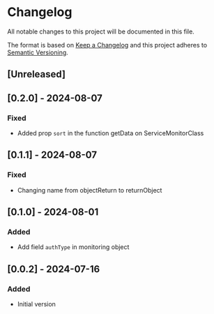 # Changelog

All notable changes to this project will be documented in this file.

The format is based on [Keep a Changelog](http://keepachangelog.com/en/1.0.0/)
and this project adheres to [Semantic Versioning](http://semver.org/spec/v2.0.0.html).

## [Unreleased]

## [0.2.0] - 2024-08-07

### Fixed

- Added prop `sort` in the function getData on ServiceMonitorClass

## [0.1.1] - 2024-08-07

### Fixed

- Changing name from objectReturn to returnObject

## [0.1.0] - 2024-08-01

### Added

- Add field `authType` in monitoring object 

## [0.0.2] - 2024-07-16

### Added

- Initial version

